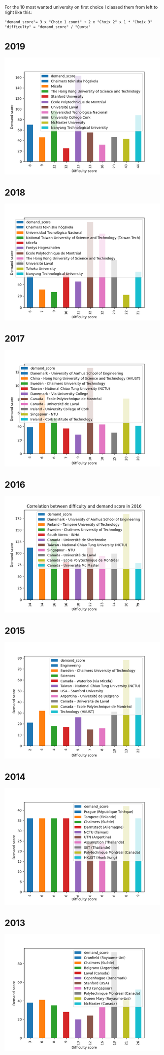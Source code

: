 For the 10 most wanted university on first choice I classed them from left to right like this:

```
"demand_score"= 3 x "Choix 1 count" + 2 x "Choix 2" x 1 * "Choix 3"
"difficulty" = "demand_score" / "Quota"
```


# 2019
![img.png](plots/Statistiques_2018-2019_1er_tour.png)

# 2018
![img.png](plots/Statistiques_2017_2018_1er_tour.png)

# 2017
![img.png](plots/Stats-sortants_2016-2017.png)

# 2016
![img.png](plots/Stats_sortants_2015_2016.png)

# 2015
![img.png](plots/Stats_sortants_2014-15.png)

# 2014
![img.png](plots/Stats_sortants-2013-14.png)

# 2013
![img.png](plots/Stats-2012-2013.png)
